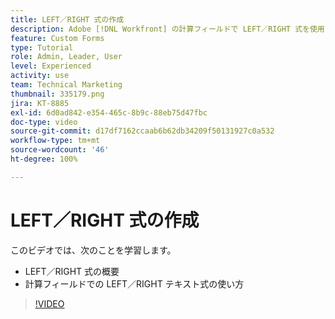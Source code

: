 ```yaml
---
title: LEFT／RIGHT 式の作成
description: Adobe [!DNL Workfront] の計算フィールドで LEFT／RIGHT 式を使用する方法を説明します。
feature: Custom Forms
type: Tutorial
role: Admin, Leader, User
level: Experienced
activity: use
team: Technical Marketing
thumbnail: 335179.png
jira: KT-8885
exl-id: 6d0ad842-e354-465c-8b9c-88eb75d47fbc
doc-type: video
source-git-commit: d17df7162ccaab6b62db34209f50131927c0a532
workflow-type: tm+mt
source-wordcount: '46'
ht-degree: 100%

---
```


# LEFT／RIGHT 式の作成

このビデオでは、次のことを学習します。

* LEFT／RIGHT 式の概要
* 計算フィールドでの LEFT／RIGHT テキスト式の使い方

>[!VIDEO](https://video.tv.adobe.com/v/335179/?quality=12&learn=on&enablevpops)
